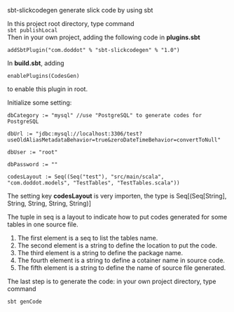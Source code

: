  sbt-slickcodegen
generate slick code by using sbt

In this project root directory, type command <br />
    `sbt publishLocal` <br/>
Then in your own project, adding the following code in **plugins.sbt** 

    addSbtPlugin("com.doddot" % "sbt-slickcodegen" % "1.0") 

In **build.sbt**, adding <br />

    enablePlugins(CodesGen) 
to enable this plugin in root. <br />

Initialize some setting: <br />

    dbCategory := "mysql" //use "PostgreSQL" to generate codes for PostgreSQL
    
    dbUrl := "jdbc:mysql://localhost:3306/test?useOldAliasMetadataBehavior=true&zeroDateTimeBehavior=convertToNull"
    
    dbUser := "root"
    
    dbPassword := ""
    
    codesLayout := Seq((Seq("test"), "src/main/scala", "com.doddot.models", "TestTables", "TestTables.scala"))
The setting key **codesLayout** is very importen, the type is Seq[(Seq[String], String, String, String, String)]

The tuple in seq is a layout to indicate how to put codes generated for some tables in one source file.

1. The first element is a seq to list the tables name. 
1. The second element is a string to define the location to put the code. 
1. The third element is a string to define the package name. 
1. The fourth element is a string to define a cotainer name in source code. 
1. The fifth element is a string to define the name of source file generated.

The last step is to generate the code: in your own project directory, type command

    sbt genCode
